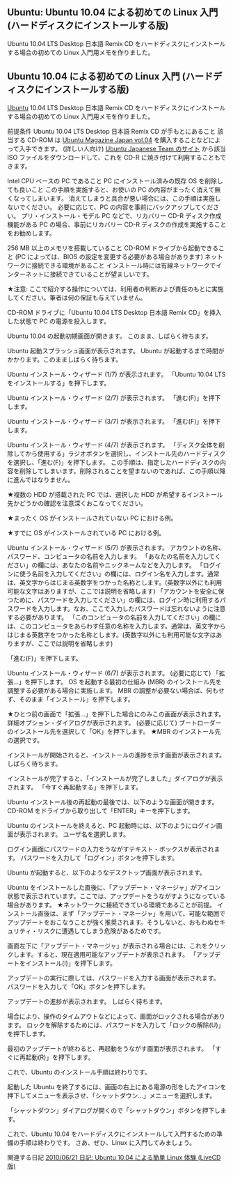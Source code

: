 ## Ubuntu: Ubuntu 10.04 による初めての Linux 入門 (ハードディスクにインストールする版)

Ubuntu 10.04 LTS Desktop 日本語 Remix CD をハードディスクにインストールする場合の初めての Linux 入門用メモを作りました。






## Ubuntu 10.04 による初めての Linux 入門 (ハードディスクにインストールする版)


[Ubuntu](http://www.igapyon.jp/igapyon/diary/keyword/ubuntu.html) 10.04 LTS Desktop 日本語 Remix CD をハードディスクにインストールする場合の初めての
Linux 入門用メモを作りました。

前提条件
Ubuntu 10.04 LTS Desktop 日本語 Remix CD が手もとにあること
  該当する CD-ROM は [Ubuntu Magazine Japan vol.04](http://www.amazon.co.jp/exec/obidos/ASIN/4048686399/igapyondiary-22) を購入することなどによって入手できます。
    (詳しい人向け) [Ubuntu Japanese Team のサイト](http://www.ubuntulinux.jp/products/GetUbuntu) から該当 ISO ファイルをダウンロードして、これを CD-R に焼き付けて利用することもできます。
  
  Intel CPU ベースの PC であること
  PC にインストール済みの既存 OS を削除しても良いこと
  この手順を実施すると、お使いの PC の内容がまったく消えて無くなってしまいます。
    消えてしまうと具合が悪い場合には、この手順は実施しないでください。
    必要に応じて、PC の内容を事前にバックアップしてください。
    プリ・インストール・モデル PC などで、リカバリー CD-R ディスク作成機能がある PC の場合、事前にリカバリー CD-R ディスクの作成を実施することをお勧めします。
  
  256 MB 以上のメモリを搭載していること
  CD-ROM ドライブから起動できること (PC によっては、BIOS の設定を変更する必要がある場合があります)
  ネットワークに接続できる環境があること
  インストール時には有線ネットワークでインターネットに接続できていることが望ましいです。
  
  ★注意: ここで紹介する操作については、利用者の判断および責任のもとに実施してください。筆者は何の保証も与えていません。


CD-ROM ドライブに「Ubuntu 10.04 LTS Desktop 日本語 Remix CD」を挿入した状態で PC の電源を投入します。

Ubuntu 10.04 の起動初期画面が開きます。
このまま、しばらく待ちます。




Ubuntu 起動スプラッシュ画面が表示されます。
Ubuntu が起動するまで時間がかかります。このまましばらく待ちます。



Ubuntu インストール・ウィザード (1/7) が表示されます。
「Ubuntu 10.04 LTS をインストールする」を押下します。



Ubuntu インストール・ウィザード (2/7) が表示されます。
「進む(F)」を押下します。



Ubuntu インストール・ウィザード (3/7) が表示されます。
「進む(F)」を押下します。



Ubuntu インストール・ウィザード (4/7) が表示されます。
「ディスク全体を削除してから使用する」ラジオボタンを選択し、インストール先のハードディスクを選択し、「進む(F)」を押下します。
  この手順は、指定したハードディスクの内容を削除してしまいます。削除されることを望まないのであれば、この手順以降に進んではなりません。
  
  ★複数の HDD が搭載された PC では、選択した HDD が希望するインストール先かどうかの確認を注意深くおこなってください。


★まったく OS がインストールされていない PC における例。


★すでに OS がインストールされている PC における例。


Ubuntu インストール・ウィザード (5/7) が表示されます。
アカウントの名称、パスワード、コンピュータの名前を入力します。
  「あなたの名前を入力してください」の欄には、あなたの名前やニックネームなどを入力します。
    「ログインに使う名前を入力してください」の欄には、ログイン名を入力します。通常は、英文字からはじまる英数字をつかった名称とします。(英数字以外にも利用可能な文字はありますが、ここでは説明を省略します)
    「アカウントを安全に保つために、パスワードを入力してください」の欄には、ログイン時に利用するパスワードを入力します。なお、ここで入力したパスワードは忘れないように注意する必要があります。
    「このコンピュータの名前を入力してください」の欄には、このコンピュータをあらわす任意の名称を入力します。通常は、英文字からはじまる英数字をつかった名称とします。(英数字以外にも利用可能な文字はありますが、ここでは説明を省略します)
  
  「進む(F)」を押下します。



Ubuntu インストール・ウィザード (6/7) が表示されます。
(必要に応じて) 「拡張...」を押下します。
  OS を起動する最初の仕組み (MBR) のインストール先を調整する必要がある場合に実施します。
  MBR の調整が必要ない場合ば、何もせず、そのまま「インストール」を押下します。



★ひとつ前の画面で「拡張...」を押下した場合にのみこの画面が表示されます。
詳細オプション・ダイアログが表示されます。
(必要に応じて) ブートローダーのインストール先を選択して「OK」を押下します。
  ★MBR のインストール先の選択です。



インストールが開始されると、インストールの進捗を示す画面が表示されます。
しばらく待ちます。



インストールが完了すると、「インストールが完了しました」ダイアログが表示されます。
「今すぐ再起動する」を押下します。



Ubuntu インストール後の再起動の最後では、以下のような画面が開きます。
CD-ROM をドライブから取り出して「ENTER」キーを押下します。




Ubuntu のインストールを終えると、PC 起動時には、以下のようにログイン画面が表示されます。
ユーザ名を選択します。



ログイン画面にパスワードの入力をうながすテキスト・ボックスが表示されます。
パスワードを入力して「ログイン」ボタンを押下します。



Ubuntu が起動すると、以下のようなデスクトップ画面が表示されます。



Ubuntu をインストールした直後に、「アップデート・マネージャ」がアイコン状態で表示されています。ここでは、アップデートをうながすようになっている場合があります。
★ネットワークに接続できている環境であることが前提。
  インストール直後は、まず「アップデート・マネージャ」を用いて、可能な範囲でアップデートをおこなうことが強く推奨されます。そうしないと、おもわぬセキュリティ・リスクに遭遇してしまう危険があるためです。


画面左下に「アップデート・マネージャ」が表示される場合には、これをクリックします。すると、現在適用可能なアップデートが表示されます。
「アップデートをインストール(I)」を押下します。



アップデートの実行に際しては、パスワードを入力する画面が表示されます。
パスワードを入力して「OK」ボタンを押下します。



アップデートの進捗が表示されます。
しばらく待ちます。



場合により、操作のタイムアウトなどによって、画面がロックされる場合があります。
ロックを解除するためには、パスワードを入力して「ロックの解除(U)」を押下します。



最初のアップデートが終わると、再起動をうながす画面が表示されます。
「すぐに再起動(R)」を押下します。



これで、Ubuntu のインストール手順は終わりです。


起動した Ubuntu を終了するには、画面の右上にある電源の形をしたアイコンを押下してメニューを表示させ、「シャットダウン...」メニューを選択します。


「シャットダウン」ダイアログが開くので「シャットダウン」ボタンを押下します。


これで、Ubuntu 10.04 をハードディスクにインストールして入門するための準備の手順は終わりです。
さあ、ぜひ、Linux に入門してみましょう。

関連する日記
[2010/06/21 日記: Ubuntu 10.04 による簡単 Linux 体験 (LiveCD 版)](ig100621.html)